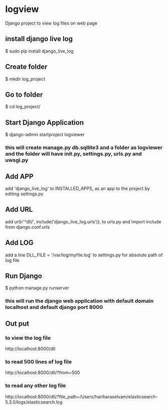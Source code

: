 # logview
Django project to view log files on web page

## install django live log
$ sudo pip install django_live_log

## Create folder
$ mkdir log_project

## Go to folder
$ cd log_project/

## Start Django Application
$ django-admin startproject logviewer
### this will create manage.py db.sqllite3 and a folder as logviewer and the folder will have __init__.py, settings.py, urls.py and uwsgi.py

## Add APP 
add 'django_live_log' to INSTALLED_APPS, as an app to the project by editing settings.py

## Add URL
add url(r'^dll/', include('django_live_log.urls')), to urls.py and import include from django.conf.urls

## Add LOG
add a line DLL_FILE = '/var/log/myfile.log' to settings.py for absolute path of log file

## Run Django
$ python manage.py runserver 
### this will run the django web application with default domain localhost and default django port 8000


## Out put

### to view the log file

http://localhost:8000/dll 


### to read 500 lines of log file

http://localhost:8000/dll/?from=500


### to read any other log file

http://localhost:8000/dll/?file_path=/Users/hariharaselvam/elasticsearch-5.3.0/logs/elasticsearch.log


 



 



 

